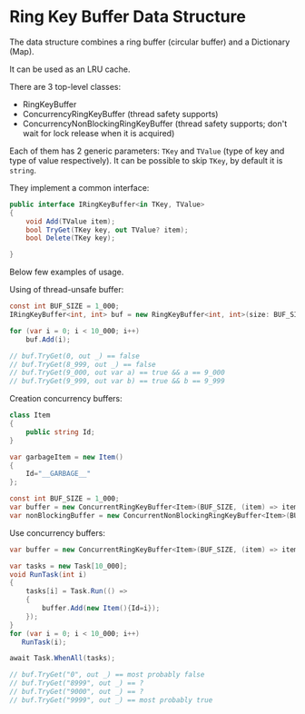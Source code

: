 # Ring Key Buffer Data Structure

The data structure combines a ring buffer (circular buffer) and a Dictionary (Map).

It can be used as an LRU cache.

There are 3 top-level classes:

* RingKeyBuffer
* ConcurrencyRingKeyBuffer (thread safety supports)
* ConcurrencyNonBlockingRingKeyBuffer (thread safety supports; don't wait for lock release when it is acquired)

Each of them has 2 generic parameters: `TKey` and `TValue` (type of key and type of value respectively).
It can be possible to skip `TKey`, by default it is `string`.

They implement a common interface:

```csharp
public interface IRingKeyBuffer<in TKey, TValue>
{
    void Add(TValue item);
    bool TryGet(TKey key, out TValue? item);
    bool Delete(TKey key);

}
```

Below few examples of usage.

Using of thread-unsafe buffer:

```csharp
const int BUF_SIZE = 1_000;
IRingKeyBuffer<int, int> buf = new RingKeyBuffer<int, int>(size: BUF_SIZE, getKey: i => i, garbageItem: -1);

for (var i = 0; i < 10_000; i++)
    buf.Add(i);

// buf.TryGet(0, out _) == false
// buf.TryGet(8_999, out _) == false
// buf.TryGet(9_000, out var a) == true && a == 9_000
// buf.TryGet(9_999, out var b) == true && b == 9_999

```

Creation concurrency buffers:

```csharp
class Item
{
    public string Id;
}

var garbageItem = new Item()
{
    Id="__GARBAGE__"
};

const int BUF_SIZE = 1_000;
var buffer = new ConcurrentRingKeyBuffer<Item>(BUF_SIZE, (item) => item.Id, garbageItem);
var nonBlockingBuffer = new ConcurrentNonBlockingRingKeyBuffer<Item>(BUF_SIZE, (item) => item.Id, garbageItem);
```

Use concurrency buffers:

```csharp
var buffer = new ConcurrentRingKeyBuffer<Item>(BUF_SIZE, (item) => item.Id, garbageItem);

var tasks = new Task[10_000];
void RunTask(int i)
{
    tasks[i] = Task.Run(() =>
    {
        buffer.Add(new Item(){Id=i});
    });
}
for (var i = 0; i < 10_000; i++)
   RunTask(i);

await Task.WhenAll(tasks);

// buf.TryGet("0", out _) == most probably false 
// buf.TryGet("8999", out _) == ?
// buf.TryGet("9000", out _) == ?
// buf.TryGet("9999", out _) == most probably true
```
